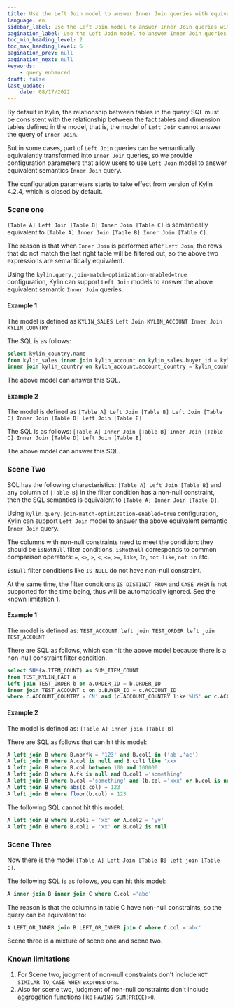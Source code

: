 ```yaml
---
title: Use the Left Join model to answer Inner Join queries with equivalent semantics
language: en
sidebar_label: Use the Left Join model to answer Inner Join queries with equivalent semantics
pagination_label: Use the Left Join model to answer Inner Join queries with equivalent semantics
toc_min_heading_level: 2
toc_max_heading_level: 6
pagination_prev: null
pagination_next: null
keywords:
    - query enhanced
draft: false
last_update:
    date: 08/17/2022
---
```


By default in Kylin, the relationship between tables in the query SQL must be consistent with the relationship between the fact tables and dimension tables defined in the model, that is, the model of `Left Join` cannot answer the query of `Inner Join`.

But in some cases,  part of `Left Join` queries can be semantically equivalently transformed into `Inner Join` queries, so we provide configuration parameters that allow users to use `Left Join`  model to answer equivalent semantics `Inner Join` query.

The configuration parameters starts to take effect from version of Kylin 4.2.4, which is closed by default.



### Scene one
`[Table A] Left Join [Table B] Inner Join [Table C]` is semantically equivalent to `[Table A] Inner Join [Table B] Inner Join [Table C]`.

The reason is that when `Inner Join` is performed after `Left Join`, the rows that do not match the last right table will be filtered out, so the above two expressions are semantically equivalent.

Using the `kylin.query.join-match-optimization-enabled=true` configuration, Kylin can support `Left Join` models to answer the above equivalent semantic `Inner Join` queries.

#### Example 1
The model is defined as `KYLIN_SALES Left Join KYLIN_ACCOUNT Inner Join KYLIN_COUNTRY`

The SQL is as follows:

```sql
select kylin_country.name
from kylin_sales inner join kylin_account on kylin_sales.buyer_id = kylin_account.account_id
inner join kylin_country on kylin_account.account_country = kylin_country.country
```

The above model can answer this SQL.

#### Example 2
The model is defined as `[Table A] Left Join [Table B] Left Join [Table C] Inner Join [Table D] Left Join [Table E]`

The SQL is as follows:
`[Table A] Inner Join [Table B] Inner Join [Table C] Inner Join [Table D] Left Join [Table E]`

The above model can answer this SQL.



### Scene Two

SQL has the following characteristics: `[Table A] Left Join [Table B]` and any column of `[Table B]` in the filter condition has a non-null constraint, then the SQL semantics is equivalent to `[Table A] Inner Join [Table B]`.

Using `kylin.query.join-match-optimization-enabled=true` configuration, Kylin can support `Left Join` model to answer the above equivalent semantic `Inner Join` query.

The columns with non-null constraints need to meet the condition: they should be `isNotNull` filter conditions, `isNotNull` corresponds to common comparison operators: `=`, `<>`, `>`, `<`, `<=`, `>=`, `like`, `In`, `not like`, `not in` etc.

`isNull` filter conditions like `IS NULL` do not have non-null constraint.

At the same time, the filter conditions `IS DISTINCT FROM` and `CASE WHEN` is not supported for the time being, thus will be automatically ignored. See the known limitation 1.

#### Example 1
The model is defined as: `TEST_ACCOUNT left join TEST_ORDER left join TEST_ACCOUNT`

There are SQL as follows, which can hit the above model because there is a non-null constraint filter condition.

```sql
select SUM(a.ITEM_COUNT) as SUM_ITEM_COUNT
from TEST_KYLIN_FACT a
left join TEST_ORDER b on a.ORDER_ID = b.ORDER_ID
inner join TEST_ACCOUNT c on b.BUYER_ID = c.ACCOUNT_ID
where c.ACCOUNT_COUNTRY ='CN' and (c.ACCOUNT_COUNTRY like'%US' or c.ACCOUNT_COUNTRY is null)
```

#### Example 2
The model is defined as: `[Table A] inner join [Table B]`

There are SQL as follows that can hit this model:

```sql
A left join B where B.nonfk = '123' and B.col1 in ('ab','ac')
A left join B where A.col is null and B.col1 like 'xxx'
A left join B where B.col between 100 and 100000
A left join B where A.fk is null and B.col1 ='something'
A left join B where b.col ='something' and (b.col ='xxx' or b.col is null)
A left join B where abs(b.col) = 123
A left join B where floor(b.col) = 123
```

The following SQL cannot hit this model:

```sql
A left join B where B.col1 = 'xx' or A.col2 = 'yy'
A left join B where B.col1 = 'xx' or B.col2 is null
```



### Scene Three

Now there is the model `[Table A] Left Join [Table B] left join [Table C]`.

The following SQL is as follows, you can hit this model:
```sql
A inner join B inner join C where C.col ='abc'
```

The reason is that the columns in table C have non-null constraints, so the query can be equivalent to:

```sql
A LEFT_OR_INNER join B LEFT_OR_INNER join C where C.col ='abc'
```

Scene three is a mixture of scene one and scene two.



### Known limitations

1. For Scene two, judgment of non-null constraints don't include `NOT SIMILAR TO`, `CASE WHEN` expressions.
2. Also for scene two, judgment of non-null constraints don't include aggregation functions like `HAVING SUM(PRICE)>0`.

